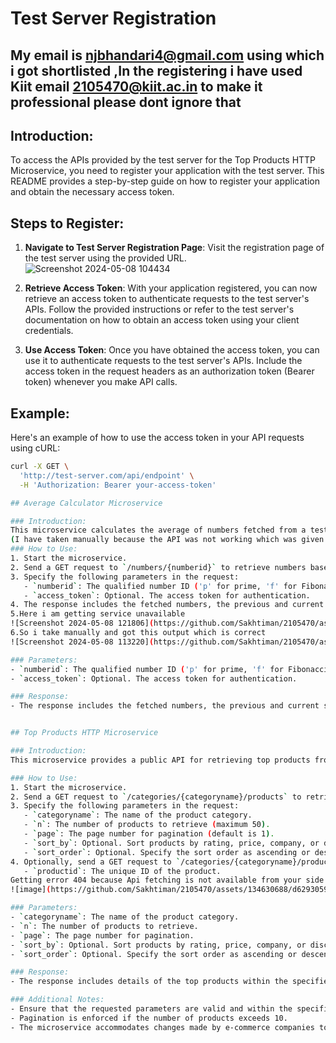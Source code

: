# Test Server Registration
## My email is njbhandari4@gmail.com using which i got shortlisted ,In the registering i have used Kiit email 2105470@kiit.ac.in  to make it professional please dont ignore that 
## Introduction:
To access the APIs provided by the test server for the Top Products HTTP Microservice, you need to register your application with the test server. This README provides a step-by-step guide on how to register your application and obtain the necessary access token.

## Steps to Register:
1. **Navigate to Test Server Registration Page**: Visit the registration page of the test server using the provided URL.
![Screenshot 2024-05-08 104434](https://github.com/Sakhtiman/2105470/assets/134630688/2595d300-e70a-49ff-8996-86e15fb5d78e)


2. **Retrieve Access Token**: With your application registered, you can now retrieve an access token to authenticate requests to the test server's APIs. Follow the provided instructions or refer to the test server's documentation on how to obtain an access token using your client credentials.

3. **Use Access Token**: Once you have obtained the access token, you can use it to authenticate requests to the test server's APIs. Include the access token in the request headers as an authorization token (Bearer token) whenever you make API calls.

## Example:
Here's an example of how to use the access token in your API requests using cURL:

```bash
curl -X GET \
  'http://test-server.com/api/endpoint' \
  -H 'Authorization: Bearer your-access-token'

## Average Calculator Microservice

### Introduction:
This microservice calculates the average of numbers fetched from a test server based on certain criteria such as prime, Fibonacci, even, or random numbers. It exposes a REST API endpoint for retrieving these numbers along with their average.
(I have taken manually because the API was not working which was given by you 
### How to Use:
1. Start the microservice.
2. Send a GET request to `/numbers/{numberid}` to retrieve numbers based on the specified criteria.
3. Specify the following parameters in the request:
   - `numberid`: The qualified number ID ('p' for prime, 'f' for Fibonacci, 'e' for even, 'r' for random numbers).
   - `access_token`: Optional. The access token for authentication.
4. The response includes the fetched numbers, the previous and current state of the window, and the average of the current window numbers.
5.Here i am getting service unavailable
![Screenshot 2024-05-08 121806](https://github.com/Sakhtiman/2105470/assets/134630688/16d426b4-d69c-4897-b2d7-4001dacc5c57)
6.So i take manually and got this output which is correct
![Screenshot 2024-05-08 113220](https://github.com/Sakhtiman/2105470/assets/134630688/38db7030-15ad-48f2-9a94-6499943853e1)

### Parameters:
- `numberid`: The qualified number ID ('p' for prime, 'f' for Fibonacci, 'e' for even, 'r' for random numbers).
- `access_token`: Optional. The access token for authentication.

### Response:
- The response includes the fetched numbers, the previous and current state of the window, and the average of the current window numbers.


## Top Products HTTP Microservice

### Introduction:
This microservice provides a public API for retrieving top products from multiple e-commerce companies within specified categories and price ranges. Users can compare products across different companies without needing to register individually with each company.

### How to Use:
1. Start the microservice.
2. Send a GET request to `/categories/{categoryname}/products` to retrieve top products within a category.
3. Specify the following parameters in the request:
   - `categoryname`: The name of the product category.
   - `n`: The number of products to retrieve (maximum 50).
   - `page`: The page number for pagination (default is 1).
   - `sort_by`: Optional. Sort products by rating, price, company, or discount.
   - `sort_order`: Optional. Specify the sort order as ascending or descending.
4. Optionally, send a GET request to `/categories/{categoryname}/products/{productid}` to get details of a specific product.
   - `productid`: The unique ID of the product.
Getting error 404 because Api fetching is not available from your side due to server load
![image](https://github.com/Sakhtiman/2105470/assets/134630688/d6293059-399a-454e-bd5b-092b3de6e13b)

### Parameters:
- `categoryname`: The name of the product category.
- `n`: The number of products to retrieve.
- `page`: The page number for pagination.
- `sort_by`: Optional. Sort products by rating, price, company, or discount.
- `sort_order`: Optional. Specify the sort order as ascending or descending.

### Response:
- The response includes details of the top products within the specified category, including their names, prices, ratings, discounts, and availability.

### Additional Notes:
- Ensure that the requested parameters are valid and within the specified limits.
- Pagination is enforced if the number of products exceeds 10.
- The microservice accommodates changes made by e-commerce companies to the product data.
